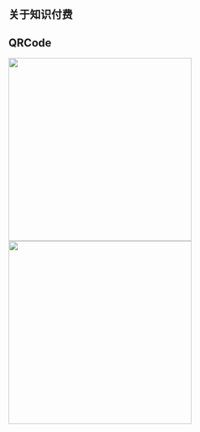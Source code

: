 ## 关于知识付费

## QRCode

<div align:left;display:inline;> <img width="360" height="360" src="https://bitbucket.org/qingmei2/blogs/src/master/art/alipay.jpg"/> <img width="360" height="360" src="https://bitbucket.org/qingmei2/blogs/src/master/art/wechat.jpg"/> </div>
